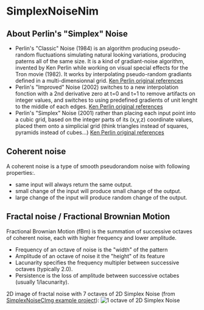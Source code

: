 # SimplexNoiseNim

## About Perlin's "Simplex" Noise

- Perlin's "Classic" Noise (1984) is an algorithm producing pseudo-random fluctuations
  simulating natural looking variations, producing paterns all of the same size.
  It is a kind of gradiant-noise algorithm, invented by Ken Perlin while working
  on visual special effects for the Tron movie (1982).
  It works by interpolating pseudo-random gradiants defined in a multi-dimensionnal grid.
  [Ken Perlin original references](http://mrl.nyu.edu/~perlin/doc/oscar.html)
- Perlin's "Improved" Noise (2002) switches to a new interpolation fonction with
  a 2nd derivative zero at t=0 and t=1 to remove artifacts on integer values,
  and switches to using predefined gradients of unit lenght to the middle of each edges.
  [Ken Perlin original references](http://mrl.nyu.edu/~perlin/paper445.pdf)
- Perlin's "Simplex" Noise (2001) rather than placing each input point into a cubic grid,
  based on the integer parts of its (x,y,z) coordinate values, placed them onto a simplicial grid
  (think triangles instead of squares, pyramids instead of cubes...)
  [Ken Perlin original references](http://www.csee.umbc.edu/~olano/s2002c36/ch02.pdf)

## Coherent noise

A coherent noise is a type of smooth pseudorandom noise with following properties:.
- same input will always return the same output.
- small change of the input will produce small change of the output.
- large change of the input will produce random change of the output.

## Fractal noise / Fractional Brownian Motion

Fractional Brownian Motion (fBm) is the summation of successive octaves of coherent noise,
each with higher frequency and lower amplitude.

- Frequency of an octave of noise is the "width" of the pattern
- Amplitude of an octave of noise it the "height" of its feature
- Lacunarity specifies the frequency multipler between successive octaves (typically 2.0).
- Persistence is the loss of amplitude between successive octabes (usually 1/lacunarity).

2D image of fractal noise with 7 octaves of 2D Simplex Noise (from [SimplexNoiseCImg example project](https://raw.githubusercontent.com/SRombauts/SimplexNoiseCImg)):
![1 octave of 2D Simplex Noise](Screenshots/Simplex2D-7octaves.png)